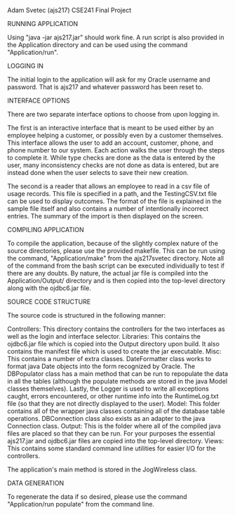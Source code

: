 Adam Svetec (ajs217)
CSE241
Final Project

RUNNING APPLICATION

Using "java -jar ajs217.jar" should work fine. A run script is also provided in the Application directory and can be used using the command "Application/run".

LOGGING IN

The initial login to the application will ask for my Oracle username and password. That is ajs217 and whatever password has been reset to.

INTERFACE OPTIONS

There are two separate interface options to choose from upon logging in. 

The first is an interactive interface that is meant to be used either by an employee helping a customer, or possibly even by a customer themselves. This interface allows the user to add an account, customer, phone, and phone number to our system. Each action walks the user through the steps to complete it. While type checks are done as the data is entered by the user, many inconsistency checks are not done as data is entered, but are instead done when the user selects to save their new creation.

The second is a reader that allows an employee to read in a csv file of usage records. This file is specified in a path, and the TestingCSV.txt file can be used to display outcomes. The format of the file is explained in the sample file itself and also contains a number of intentionally incorrect entries. The summary of the import is then displayed on the screen.

COMPILING APPLICATION

To compile the application, because of the slightly complex nature of the source directories, please use the provided makefile. This can be run using the command, "Application/make" from the ajs217svetec directory. Note all of the command from the bash script can be executed individually to test if there are any doubts. By nature, the actual jar file is compiled into the Application/Output/ directory and is then copied into the top-level directory along with the ojdbc6.jar file. 

SOURCE CODE STRUCTURE

The source code is structured in the following manner:

Controllers: This directory contains the controllers for the two interfaces as well as the login and interface selector.
Libraries: This contains the ojdbc6.jar file which is copied into the Output directory upon build. It also contains the manifest file which is used to create the jar executable.
Misc: This contains a number of extra classes. DateFormatter class works to format java Date objects into the form recognized by Oracle. The DBPopulator class has a main method that can be run to repopulate the data in all the tables (although the populate methods are stored in the java Model classes themselves). Lastly, the Logger is used to write all exceptions caught, errors encountered, or other runtime info into the RuntimeLog.txt file (so that they are not directly displayed to the user).
Model: This folder contains all of the wrapper java classes containing all of the database table operations. DBConnection class also exists as an adapter to the java Connection class.
Output: This is the folder where all of the compiled java files are placed so that they can be run. For your purposes the essential ajs217.jar and ojdbc6.jar files are copied into the top-level directory.
Views: This contains some standard command line utilities for easier I/O for the controllers.

The application's main method is stored in the JogWireless class.

DATA GENERATION

To regenerate the data if so desired, please use the command "Application/run populate" from the command line.